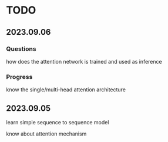 # TODO


## 2023.09.06

### Questions

how does the attention network is trained and used as inference

### Progress

know the single/multi-head attention architecture



## 2023.09.05

learn simple sequence to sequence model

know about attention mechanism

